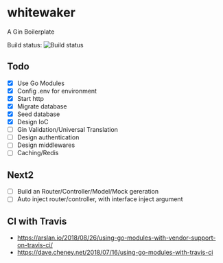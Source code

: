 # whitewaker
A Gin Boilerplate

Build status: ![Build status](https://travis-ci.com/tpphu/whitewaker.svg?branch=master)

## Todo

- [x] Use Go Modules
- [x] Config .env for environment
- [x] Start http
- [x] Migrate database
- [x] Seed database
- [x] Design IoC
- [ ] Gin Validation/Universal Translation
- [ ] Design authentication
- [ ] Design middlewares
- [ ] Caching/Redis

## Next2

- [ ] Build an Router/Controller/Model/Mock gereration
- [ ] Auto inject router/controller, with interface inject argument

## CI with Travis

- https://arslan.io/2018/08/26/using-go-modules-with-vendor-support-on-travis-ci/
- https://dave.cheney.net/2018/07/16/using-go-modules-with-travis-ci
  